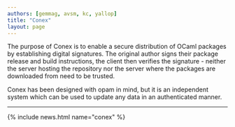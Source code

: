 ```yaml
---
authors: [gemmag, avsm, kc, yallop]
title: "Conex"
layout: page
---
```


The purpose of Conex is to enable a secure distribution of OCaml packages by establishing digital signatures. The original author signs their package release and build instructions, the client then verifies the signature - neither the server hosting the repository nor the server where the packages are downloaded from need to be trusted.

Conex has been designed with opam in mind, but it is an independent system which can be used to update any data in an authenticated manner.

----

{% include news.html name="conex" %}
